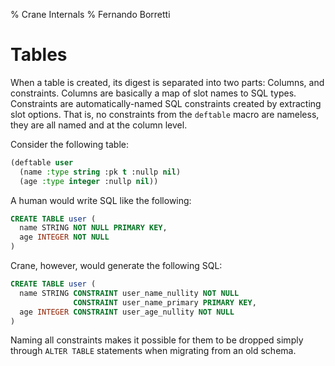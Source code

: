 % Crane Internals
% Fernando Borretti

# Tables

When a table is created, its digest is separated into two parts: Columns, and
constraints. Columns are basically a map of slot names to SQL types. Constraints
are automatically-named SQL constraints created by extracting slot options. That
is, no constraints from the `deftable` macro are nameless, they are all named
and at the column level.

Consider the following table:

```lisp
(deftable user
  (name :type string :pk t :nullp nil)
  (age :type integer :nullp nil))
```

A human would write SQL like the following:

```sql
CREATE TABLE user (
  name STRING NOT NULL PRIMARY KEY,
  age INTEGER NOT NULL
)
```

Crane, however, would generate the following SQL:

```sql
CREATE TABLE user (
  name STRING CONSTRAINT user_name_nullity NOT NULL
              CONSTRAINT user_name_primary PRIMARY KEY,
  age INTEGER CONSTRAINT user_age_nullity NOT NULL
)
```

Naming all constraints makes it possible for them to be dropped simply through
`ALTER TABLE` statements when migrating from an old schema.
